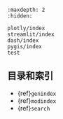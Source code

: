```{include} ../README.md 
```

```{toctree}
:maxdepth: 2
:hidden:

plotly/index
streamlit/index
dash/index
pygis/index
test
```

## 目录和索引

* {ref}`genindex`
* {ref}`modindex`
* {ref}`search`
